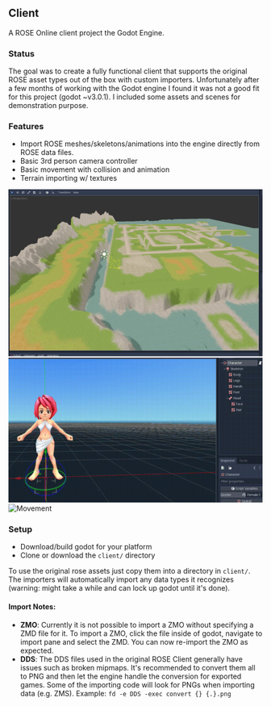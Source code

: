## Client
A ROSE Online client project the Godot Engine. 

### Status
The goal was to create a fully functional client that supports the original ROSE asset types out of
the box with custom importers. Unfortunately after a few months of working with the Godot engine I
found it was not a good fit for this project (godot ~v3.0.1). I included some assets and scenes for
demonstration purpose.

### Features
- Import ROSE meshes/skeletons/animations into the engine directly from ROSE data files.
- Basic 3rd person camera controller
- Basic movement with collision and animation
- Terrain importing w/ textures

![Terrain](docs/terrain.png)
![Gender](docs/gender.gif)
![Movement](docs/moving.gif)

### Setup
- Download/build godot for your platform
- Clone or download the `client/` directory

To use the original rose assets just copy them into a directory in `client/`. The importers will
automatically import any data types it recognizes (warning: might take a while and can lock up godot
until it's done).

#### Import Notes:
- **ZMO**: Currently it is not possible to import a ZMO without specifying a
ZMD file for it. To import a ZMO, click the file inside of godot, navigate to
import pane and select the ZMD. You can now re-import the ZMO as expected.
- **DDS**: The DDS files used in the original ROSE Client generally have issues
such as broken mipmaps.  It's recommended to convert them all to PNG and then 
let the engine handle the conversion for exported games. Some of the importing
code will look for PNGs when importing data (e.g. ZMS). Example: 
`fd -e DDS -exec convert {} {.}.png`

